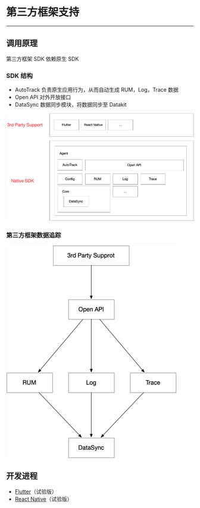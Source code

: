 # 第三方框架支持
---

## 调用原理
第三方框架 SDK 依赖原生 SDK
### SDK 结构

- AutoTrack 负责原生应用行为，从而自动生成 RUM，Log，Trace 数据
- Open API 对外开放接口
- DataSync 数据同步模块，将数据同步至 Datakit

![](../img/sdk_arch.png)

### 第三方框架数据追踪

![](../img/third-part.png)

## 开发进程

- [Flutter](flutter/bind-view.md)（试验版）
- [React Native](react-native/app-access)（试验版）



